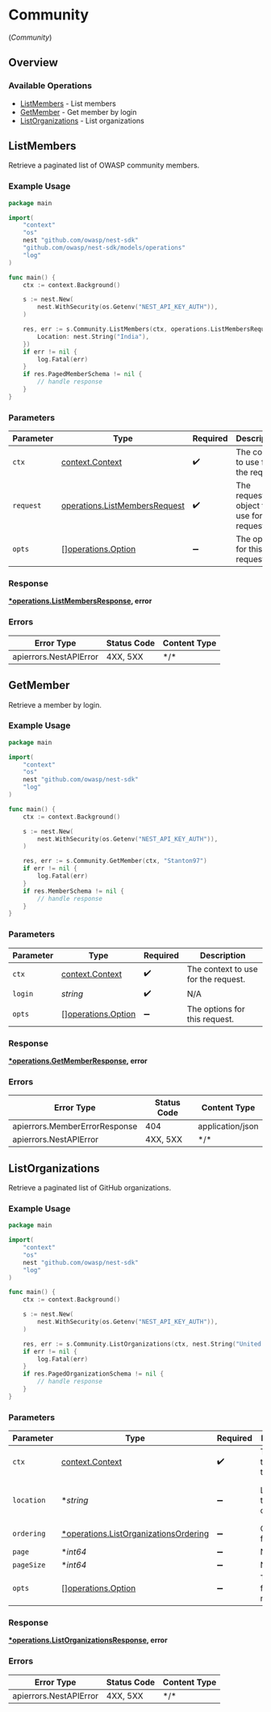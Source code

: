 # Community
(*Community*)

## Overview

### Available Operations

* [ListMembers](#listmembers) - List members
* [GetMember](#getmember) - Get member by login
* [ListOrganizations](#listorganizations) - List organizations

## ListMembers

Retrieve a paginated list of OWASP community members.

### Example Usage

<!-- UsageSnippet language="go" operationID="list_members" method="get" path="/api/v1/members/" -->
```go
package main

import(
	"context"
	"os"
	nest "github.com/owasp/nest-sdk"
	"github.com/owasp/nest-sdk/models/operations"
	"log"
)

func main() {
    ctx := context.Background()

    s := nest.New(
        nest.WithSecurity(os.Getenv("NEST_API_KEY_AUTH")),
    )

    res, err := s.Community.ListMembers(ctx, operations.ListMembersRequest{
        Location: nest.String("India"),
    })
    if err != nil {
        log.Fatal(err)
    }
    if res.PagedMemberSchema != nil {
        // handle response
    }
}
```

### Parameters

| Parameter                                                                      | Type                                                                           | Required                                                                       | Description                                                                    |
| ------------------------------------------------------------------------------ | ------------------------------------------------------------------------------ | ------------------------------------------------------------------------------ | ------------------------------------------------------------------------------ |
| `ctx`                                                                          | [context.Context](https://pkg.go.dev/context#Context)                          | :heavy_check_mark:                                                             | The context to use for the request.                                            |
| `request`                                                                      | [operations.ListMembersRequest](../../models/operations/listmembersrequest.md) | :heavy_check_mark:                                                             | The request object to use for the request.                                     |
| `opts`                                                                         | [][operations.Option](../../models/operations/option.md)                       | :heavy_minus_sign:                                                             | The options for this request.                                                  |

### Response

**[*operations.ListMembersResponse](../../models/operations/listmembersresponse.md), error**

### Errors

| Error Type             | Status Code            | Content Type           |
| ---------------------- | ---------------------- | ---------------------- |
| apierrors.NestAPIError | 4XX, 5XX               | \*/\*                  |

## GetMember

Retrieve a member by login.

### Example Usage

<!-- UsageSnippet language="go" operationID="get_member" method="get" path="/api/v1/members/{login}" -->
```go
package main

import(
	"context"
	"os"
	nest "github.com/owasp/nest-sdk"
	"log"
)

func main() {
    ctx := context.Background()

    s := nest.New(
        nest.WithSecurity(os.Getenv("NEST_API_KEY_AUTH")),
    )

    res, err := s.Community.GetMember(ctx, "Stanton97")
    if err != nil {
        log.Fatal(err)
    }
    if res.MemberSchema != nil {
        // handle response
    }
}
```

### Parameters

| Parameter                                                | Type                                                     | Required                                                 | Description                                              |
| -------------------------------------------------------- | -------------------------------------------------------- | -------------------------------------------------------- | -------------------------------------------------------- |
| `ctx`                                                    | [context.Context](https://pkg.go.dev/context#Context)    | :heavy_check_mark:                                       | The context to use for the request.                      |
| `login`                                                  | *string*                                                 | :heavy_check_mark:                                       | N/A                                                      |
| `opts`                                                   | [][operations.Option](../../models/operations/option.md) | :heavy_minus_sign:                                       | The options for this request.                            |

### Response

**[*operations.GetMemberResponse](../../models/operations/getmemberresponse.md), error**

### Errors

| Error Type                    | Status Code                   | Content Type                  |
| ----------------------------- | ----------------------------- | ----------------------------- |
| apierrors.MemberErrorResponse | 404                           | application/json              |
| apierrors.NestAPIError        | 4XX, 5XX                      | \*/\*                         |

## ListOrganizations

Retrieve a paginated list of GitHub organizations.

### Example Usage

<!-- UsageSnippet language="go" operationID="list_organizations" method="get" path="/api/v1/organizations/" -->
```go
package main

import(
	"context"
	"os"
	nest "github.com/owasp/nest-sdk"
	"log"
)

func main() {
    ctx := context.Background()

    s := nest.New(
        nest.WithSecurity(os.Getenv("NEST_API_KEY_AUTH")),
    )

    res, err := s.Community.ListOrganizations(ctx, nest.String("United States of America"), nil, nest.Int64(1), nil)
    if err != nil {
        log.Fatal(err)
    }
    if res.PagedOrganizationSchema != nil {
        // handle response
    }
}
```

### Parameters

| Parameter                                                                                     | Type                                                                                          | Required                                                                                      | Description                                                                                   | Example                                                                                       |
| --------------------------------------------------------------------------------------------- | --------------------------------------------------------------------------------------------- | --------------------------------------------------------------------------------------------- | --------------------------------------------------------------------------------------------- | --------------------------------------------------------------------------------------------- |
| `ctx`                                                                                         | [context.Context](https://pkg.go.dev/context#Context)                                         | :heavy_check_mark:                                                                            | The context to use for the request.                                                           |                                                                                               |
| `location`                                                                                    | **string*                                                                                     | :heavy_minus_sign:                                                                            | Location of the organization                                                                  | United States of America                                                                      |
| `ordering`                                                                                    | [*operations.ListOrganizationsOrdering](../../models/operations/listorganizationsordering.md) | :heavy_minus_sign:                                                                            | Ordering field                                                                                |                                                                                               |
| `page`                                                                                        | **int64*                                                                                      | :heavy_minus_sign:                                                                            | N/A                                                                                           |                                                                                               |
| `pageSize`                                                                                    | **int64*                                                                                      | :heavy_minus_sign:                                                                            | N/A                                                                                           |                                                                                               |
| `opts`                                                                                        | [][operations.Option](../../models/operations/option.md)                                      | :heavy_minus_sign:                                                                            | The options for this request.                                                                 |                                                                                               |

### Response

**[*operations.ListOrganizationsResponse](../../models/operations/listorganizationsresponse.md), error**

### Errors

| Error Type             | Status Code            | Content Type           |
| ---------------------- | ---------------------- | ---------------------- |
| apierrors.NestAPIError | 4XX, 5XX               | \*/\*                  |